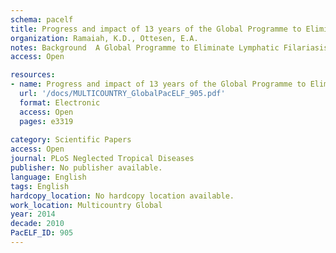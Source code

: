 ```yaml
---
schema: pacelf
title: Progress and impact of 13 years of the Global Programme to Eliminate Lymphatic Filariasis on reducing the burden of filarial disease
organization: Ramaiah, K.D., Ottesen, E.A.
notes: Background  A Global Programme to Eliminate Lymphatic Filariasis was launched in 2000, with mass drug administration (MDA) as the core strategy of the programme. After completing 13 years of operations through 2012 and with MDA in place in 55 of 73 endemic countries, the impact of the MDA programme on microfilaraemia, hydrocele and lymphedema is in need of being assessed.
access: Open

resources:
- name: Progress and impact of 13 years of the Global Programme to Eliminate Lymphatic Filariasis on reducing the burden of filarial disease
  url: '/docs/MULTICOUNTRY_GlobalPacELF_905.pdf'
  format: Electronic
  access: Open
  pages: e3319
 
category: Scientific Papers
access: Open
journal: PLoS Neglected Tropical Diseases
publisher: No publisher available. 
language: English 
tags: English 
hardcopy_location: No hardcopy location available.
work_location: Multicountry Global
year: 2014
decade: 2010
PacELF_ID: 905
---
```

